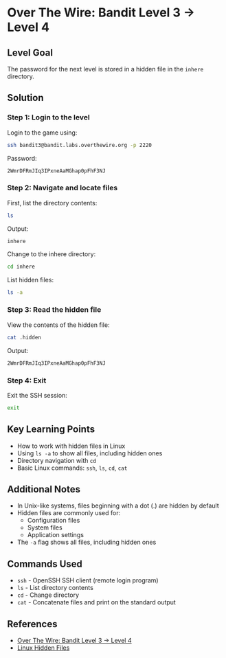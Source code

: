 # Over The Wire: Bandit Level 3 → Level 4

## Level Goal

The password for the next level is stored in a hidden file in the `inhere` directory.

## Solution

### Step 1: Login to the level
Login to the game using:
```bash
ssh bandit3@bandit.labs.overthewire.org -p 2220
```

Password:
```
2WmrDFRmJIq3IPxneAaMGhap0pFhF3NJ
```

### Step 2: Navigate and locate files
First, list the directory contents:
```bash
ls
```

Output:
```
inhere
```

Change to the inhere directory:
```bash
cd inhere
```

List hidden files:
```bash
ls -a
```

### Step 3: Read the hidden file
View the contents of the hidden file:
```bash
cat .hidden
```

Output:
```
2WmrDFRmJIq3IPxneAaMGhap0pFhF3NJ
```

### Step 4: Exit
Exit the SSH session:
```bash
exit
```

## Key Learning Points

* How to work with hidden files in Linux
* Using `ls -a` to show all files, including hidden ones
* Directory navigation with `cd`
* Basic Linux commands: `ssh`, `ls`, `cd`, `cat`

## Additional Notes

* In Unix-like systems, files beginning with a dot (.) are hidden by default
* Hidden files are commonly used for:
  * Configuration files
  * System files
  * Application settings
* The `-a` flag shows all files, including hidden ones

## Commands Used
* `ssh` - OpenSSH SSH client (remote login program)
* `ls` - List directory contents
* `cd` - Change directory
* `cat` - Concatenate files and print on the standard output

## References
* [Over The Wire: Bandit Level 3 → Level 4](https://overthewire.org/wargames/bandit/bandit4.html)
* [Linux Hidden Files](https://www.gnu.org/software/bash/manual/html_node/Dot-Files.html)
